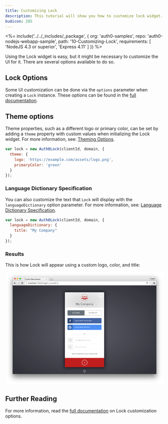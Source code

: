 ```yaml
---
title: Customizing Lock
description: This tutorial will show you how to customize lock widget.
budicon: 285
---
```


<%= include('../../_includes/_package', {
  org: 'auth0-samples',
  repo: 'auth0-nodejs-webapp-sample',
  path: '10-Customizing-Lock',
  requirements: [
    'NodeJS 4.3 or superior',
    'Express 4.11'
  ]
}) %>

Using the Lock widget is easy, but it might be necessary to customize the UI for it. There are several options available to do so.

## Lock Options

Some UI customization can be done via the `options` parameter when creating a `Lock` instance. These options can be found in the [full documentation](/libraries/lock/v10/customization).

## Theme options

Theme properties, such as a different logo or primary color, can be set by adding a `theme` property with custom values when initializing the Lock widget. For more information, see: [Theming Options](/libraries/lock/v10/customization#theming-options).

```js
var lock = new Auth0Lock(clientId, domain, {
  theme: {
    logo: 'https://example.com/assets/logo.png',
    primaryColor: 'green'
  }
});
```

### Language Dictionary Specification

You can also customize the text that `Lock` will display with the `languageDictionary` option parameter. For more information, see: [Language Dictionary Specification](/libraries/lock/v10/customization#languagedictionary-object-).

```js
var lock = new Auth0Lock(clientId, domain, {
  languageDictionary: {
    title: "My Company"
  }
});
```

### Results

This is how Lock will appear using a custom logo, color, and title:

![Custom lock](/media/articles/reactjs/widget-custom-logo-color.png)

## Further Reading

For more information, read the [full documentation](/libraries/lock/v10/customization) on Lock customization options.

